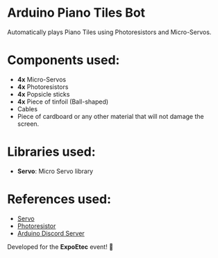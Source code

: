 # Arduino Piano Tiles Bot
 Automatically plays Piano Tiles using Photoresistors and Micro-Servos.

# Components used:
 - **4x** Micro-Servos
 - **4x** Photoresistors
 - **4x** Popsicle sticks
 - **4x** Piece of tinfoil (Ball-shaped)
 - Cables
 - Piece of cardboard or any other material that will not damage the screen.

# Libraries used:
 - **Servo**:
  Micro Servo library
   
# References used:
  - [Servo](https://www.arduino.cc/reference/en/libraries/servo/)
  - [Photoresistor](https://create.arduino.cc/projecthub/Ayeon0122/reading-a-photoresistor-1e705e)
  - [Arduino Discord Server](https://discord.gg/vJvhANh4we)

Developed for the **ExpoEtec** event! 💙
